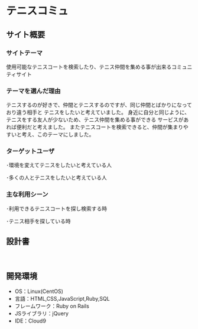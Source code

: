 # テニスコミュ
## サイト概要
### サイトテーマ

​使用可能なテニスコートを検索したり、テニス仲間を集める事が出来るコミュニティサイト
### テーマを選んだ理由

テニスするのが好きで、仲間とテニスするのですが、同じ仲間とばかりになっており違う相手と
テニスをしたいと考えていました。
身近に自分と同じように、テニスをする友人が少ないため、テニス仲間を集める事ができる
サービスがあれば便利だと考えました。
またテニスコートを検索できると、仲間が集まりやすいと考え、このテーマにしました。

### ターゲットユーザ

･環境を変えてテニスをしたいと考えている人

･多くの人とテニスをしたいと考えている人
### 主な利用シーン
･利用できるテニスコートを探し検索する時

･テニス相手を探している時
​
## 設計書

​
## 開発環境
- OS：Linux(CentOS)
- 言語：HTML,CSS,JavaScript,Ruby,SQL
- フレームワーク：Ruby on Rails
- JSライブラリ：jQuery
- IDE：Cloud9
​
